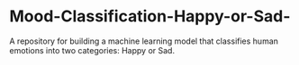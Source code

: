 # Mood-Classification-Happy-or-Sad-
A repository for building a machine learning model that classifies human emotions into two categories: Happy or Sad. 
